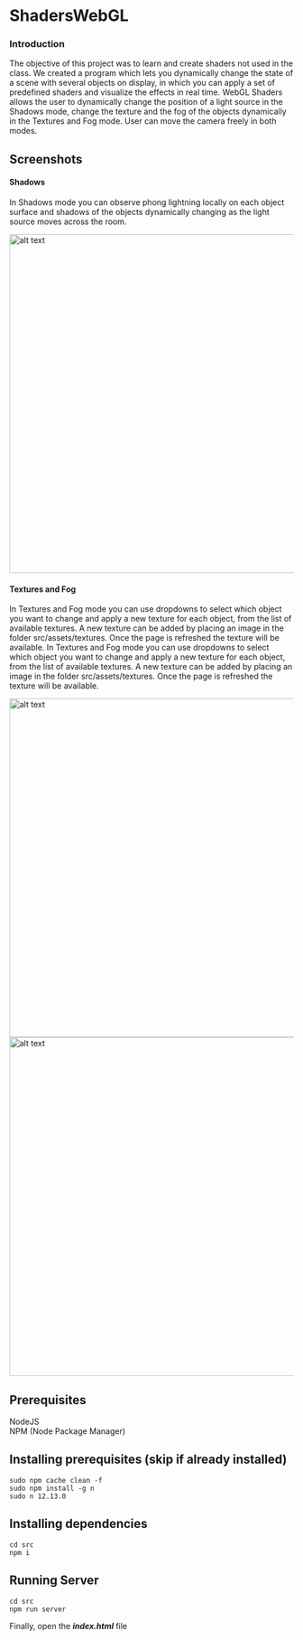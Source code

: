 # ShadersWebGL

### Introduction
The objective of this project was to learn and create
shaders not used in the class. We created a program which
lets you dynamically change the state of a scene with
several objects on display, in which you can apply a set of
predefined shaders and visualize the effects in real time.
WebGL Shaders allows
the user to dynamically change the position of a light
source in the Shadows mode, change the texture and the
fog of the objects dynamically in the Textures and Fog
mode. User can move the camera freely in both modes.


## Screenshots

#### Shadows
In Shadows mode you can observe phong lightning
locally on each object surface and shadows of the objects
dynamically changing as the light source moves across the
room.

<img  width="600" src="https://user-images.githubusercontent.com/23279460/80324271-f2fd2580-8827-11ea-9be0-b907c6c39efc.png" alt="alt text" >

#### Textures and Fog
In Textures and Fog mode you can use dropdowns to
select which object you want to change and apply a new
texture for each object, from the list of available textures.
A new texture can be added by placing an image in the
folder src/assets/textures. Once the page is refreshed the
texture will be available.
In Textures and Fog mode you can use dropdowns to
select which object you want to change and apply a new
texture for each object, from the list of available textures.
A new texture can be added by placing an image in the
folder src/assets/textures. Once the page is refreshed the
texture will be available.

<img  width="600" src="https://user-images.githubusercontent.com/23279460/80324269-f1cbf880-8827-11ea-86f8-bdacbff2bf57.png" alt="alt text" >
<img  width="600" src="https://user-images.githubusercontent.com/23279460/80324268-f0023500-8827-11ea-8ee6-84a7e5d3c42b.png" alt="alt text" >

## Prerequisites
NodeJS </br>
NPM (Node Package Manager) 

## Installing prerequisites (skip if already installed)
```
sudo npm cache clean -f
sudo npm install -g n
sudo n 12.13.0
```

## Installing dependencies
```
cd src
npm i
```

## Running Server
```
cd src
npm run server
```
Finally, open the <b><i>index.html</i></b> file
</br>
</br></br>
